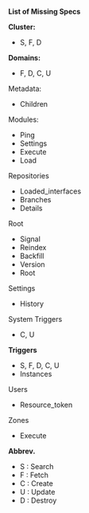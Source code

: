 **List of Missing Specs**

**Cluster:**

- S, F, D

**Domains:**

- F, D, C, U

Metadata:

- Children

Modules:

- Ping
- Settings
- Execute
- Load

Repositories

- Loaded_interfaces
- Branches
- Details

Root

- Signal
- Reindex
- Backfill
- Version
- Root

Settings

- History

System Triggers

- C, U

**Triggers**

- S, F, D, C, U
- Instances

Users

- Resource_token

Zones

- Execute

**Abbrev.**

- S : Search
- F : Fetch
- C : Create
- U : Update
- D : Destroy
